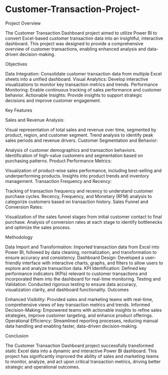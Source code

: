 # Customer-Transaction-Project-

Project Overview

The Customer Transaction Dashboard project aimed to utilize Power BI to convert Excel-based customer transaction data into an insightful, interactive dashboard. This project was designed to provide a comprehensive overview of customer transactions, enabling enhanced analysis and data-driven decision-making.

Objectives

Data Integration: Consolidate customer transaction data from multiple Excel sheets into a unified dashboard.
Visual Analytics: Develop interactive visualizations to monitor key transaction metrics and trends.
Performance Monitoring: Enable continuous tracking of sales performance and customer behavior.
Actionable Insights: Provide insights to support strategic decisions and improve customer engagement.

Key Features

Sales and Revenue Analysis:

Visual representation of total sales and revenue over time, segmented by product, region, and customer segment.
Trend analysis to identify peak sales periods and revenue drivers.
Customer Segmentation and Behavior:

Analysis of customer demographics and transaction behaviors.
Identification of high-value customers and segmentation based on purchasing patterns.
Product Performance Metrics:

Visualization of product-wise sales performance, including best-selling and underperforming products.
Insights into product trends and inventory management.
Transaction Frequency and Recency:

Tracking of transaction frequency and recency to understand customer purchase cycles.
Recency, Frequency, and Monetary (RFM) analysis to categorize customers based on transaction history.
Sales Funnel and Conversion Rates:

Visualization of the sales funnel stages from initial customer contact to final purchase.
Analysis of conversion rates at each stage to identify bottlenecks and optimize the sales process.

Methodology

Data Import and Transformation: Imported transaction data from Excel into Power BI, followed by data cleaning, normalization, and transformation to ensure accuracy and consistency.
Dashboard Design: Developed a user-friendly interface with interactive charts, graphs, and filters to allow users to explore and analyze transaction data.
KPI Identification: Defined key performance indicators (KPIs) relevant to customer transactions and incorporated them into the dashboard for real-time monitoring.
Testing and Validation: Conducted rigorous testing to ensure data accuracy, visualization clarity, and dashboard functionality.
Outcomes

Enhanced Visibility: Provided sales and marketing teams with real-time, comprehensive views of key transaction metrics and trends.
Informed Decision-Making: Empowered teams with actionable insights to refine sales strategies, improve customer targeting, and enhance product offerings.
Operational Efficiency: Streamlined reporting processes, reducing manual data handling and enabling faster, data-driven decision-making.

Conclusion

The Customer Transaction Dashboard project successfully transformed static Excel data into a dynamic and interactive Power BI dashboard. This project has significantly improved the ability of sales and marketing teams to monitor, analyze, and act upon critical transaction metrics, driving better strategic and operational outcomes.

